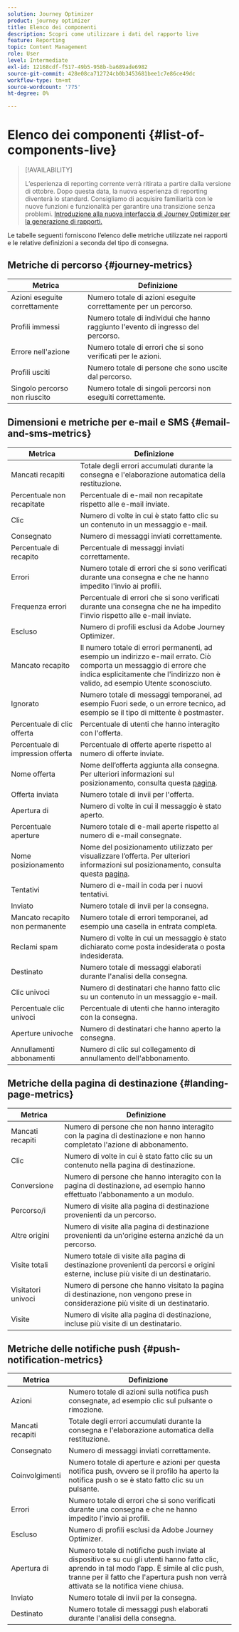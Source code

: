 ```yaml
---
solution: Journey Optimizer
product: journey optimizer
title: Elenco dei componenti
description: Scopri come utilizzare i dati del rapporto live
feature: Reporting
topic: Content Management
role: User
level: Intermediate
exl-id: 12168cdf-f517-49b5-958b-ba689ade6982
source-git-commit: 428e08ca712724cb0b3453681bee1c7e86ce49dc
workflow-type: tm+mt
source-wordcount: '775'
ht-degree: 0%

---
```


# Elenco dei componenti {#list-of-components-live}

>[!AVAILABILITY]
>
>L’esperienza di reporting corrente verrà ritirata a partire dalla versione di ottobre. Dopo questa data, la nuova esperienza di reporting diventerà lo standard. Consigliamo di acquisire familiarità con le nuove funzioni e funzionalità per garantire una transizione senza problemi. [Introduzione alla nuova interfaccia di Journey Optimizer per la generazione di rapporti.](report-gs-cja.md)

Le tabelle seguenti forniscono l’elenco delle metriche utilizzate nei rapporti e le relative definizioni a seconda del tipo di consegna.

## Metriche di percorso {#journey-metrics}

<table> 
 <thead> 
  <tr> 
   <th> Metrica<br/> </th> 
   <th> Definizione<br/> </th> 
</tr>
 </thead> 
 <tbody> 
  <tr> 
   <td>Azioni eseguite correttamente<br/> </td> 
   <td> Numero totale di azioni eseguite correttamente per un percorso.<br/> </td> 
</tr> 
  <tr> 
   <td> Profili immessi<br/> </td> 
   <td> Numero totale di individui che hanno raggiunto l'evento di ingresso del percorso.<br/> </td> 
</tr>
  <tr> 
   <td> Errore nell'azione<br/> </td> 
   <td>Numero totale di errori che si sono verificati per le azioni.<br/> </td> 
</tr> 
  <tr> 
   <td> Profili usciti<br/> </td> 
   <td> Numero totale di persone che sono uscite dal percorso.<br/> </td> 
</tr> 
  <tr> 
   <td> Singolo percorso non riuscito<br/> </td> 
   <td> Numero totale di singoli percorsi non eseguiti correttamente.<br/> </td> 
</tr> 
 </tbody> 
</table>

## Dimensioni e metriche per e-mail e SMS {#email-and-sms-metrics}

<table> 
 <thead> 
  <tr> 
   <th> Metrica<br/> </th> 
   <th> Definizione<br/> </th> 
</tr>
 </thead> 
 <tbody>
  <tr> 
   <td> Mancati recapiti<br/> </td> 
   <td> Totale degli errori accumulati durante la consegna e l'elaborazione automatica della restituzione.<br/> </td> 
</tr> 
  <tr> 
   <td> Percentuale non recapitate<br/> </td> 
   <td> Percentuale di e-mail non recapitate rispetto alle e-mail inviate.<br/> </td> 
</tr>
  <tr> 
   <td> Clic<br/> </td> 
   <td> Numero di volte in cui è stato fatto clic su un contenuto in un messaggio e-mail.<br/> </td> 
</tr> 
  <tr> 
   <td> Consegnato <br/> </td> 
   <td> Numero di messaggi inviati correttamente.<br/></td> 
</tr> 
  <tr> 
   <td> Percentuale di recapito<br/> </td> 
   <td> Percentuale di messaggi inviati correttamente.<br/> </td> 
</tr>
  <tr> 
   <td> Errori<br/> </td> 
   <td> Numero totale di errori che si sono verificati durante una consegna e che ne hanno impedito l'invio ai profili.<br/> </td> 
</tr> 
  <tr> 
   <td> Frequenza errori<br/> </td> 
   <td> Percentuale di errori che si sono verificati durante una consegna che ne ha impedito l'invio rispetto alle e-mail inviate.<br/> </td> 
</tr>
  <tr> 
   <td> Escluso<br/> </td> 
   <td> Numero di profili esclusi da Adobe Journey Optimizer.<br/> </td> 
</tr>
  <tr> 
   <td> Mancato recapito<br/> </td> 
   <td> Il numero totale di errori permanenti, ad esempio un indirizzo e-mail errato. Ciò comporta un messaggio di errore che indica esplicitamente che l'indirizzo non è valido, ad esempio Utente sconosciuto.<br/> </td>
</tr>
  <tr> 
   <td> Ignorato<br/> </td> 
   <td> Numero totale di messaggi temporanei, ad esempio Fuori sede, o un errore tecnico, ad esempio se il tipo di mittente è postmaster.<br/> </td> 
</tr>
   <tr> 
   <td>Percentuale di clic offerta<br/> </td> 
   <td>Percentuale di utenti che hanno interagito con l'offerta.<br/> </td> 
</tr>
   <tr> 
   <td>Percentuale di impression offerta<br/> </td> 
   <td>Percentuale di offerte aperte rispetto al numero di offerte inviate.<br/> </td> 
</tr>
   <tr> 
   <td>Nome offerta<br/> </td> 
   <td> Nome dell’offerta aggiunta alla consegna. Per ulteriori informazioni sul posizionamento, consulta questa <a href="../offers/offer-library/creating-personalized-offers.md">pagina</a>.<br/> </td> 
</tr>
   <tr> 
   <td>Offerta inviata<br/> </td> 
   <td>Numero totale di invii per l'offerta.<br/> </td> 
</tr> 
  <tr>
   <td>Apertura di <br/> </td> 
   <td> Numero di volte in cui il messaggio è stato aperto.<br/> </td> 
</tr> 
  <tr> 
   <td> Percentuale aperture<br/> </td> 
   <td> Numero totale di e-mail aperte rispetto al numero di e-mail consegnate.<br/> </td> 
</tr>
  <tr> 
   <td>Nome posizionamento<br/> </td> 
   <td> Nome del posizionamento utilizzato per visualizzare l’offerta. Per ulteriori informazioni sul posizionamento, consulta questa <a href="../offers/offer-library/creating-placements.md">pagina</a>. </td> 
</tr> 
  <tr> 
   <td> Tentativi<br/> </td> 
   <td> Numero di e-mail in coda per i nuovi tentativi.<br/> </td> 
</tr> 
  <tr> 
   <td> Inviato<br/> </td> 
   <td> Numero totale di invii per la consegna.<br/> </td> 
</tr>
  <tr> 
   <td> Mancato recapito non permanente<br/> </td> 
   <td> Numero totale di errori temporanei, ad esempio una casella in entrata completa.<br/> </td> 
</tr>
  <tr> 
   <td> Reclami spam<br/> </td> 
   <td> Numero di volte in cui un messaggio è stato dichiarato come posta indesiderata o posta indesiderata.<br/> </td> 
</tr>
  <tr> 
   <td> Destinato<br/> </td> 
   <td> Numero totale di messaggi elaborati durante l'analisi della consegna.<br/> </td> 
</tr> 
  <tr> 
   <td> Clic univoci<br/> </td> 
   <td> Numero di destinatari che hanno fatto clic su un contenuto in un messaggio e-mail.<br/> </td> 
</tr> 
  <tr> 
   <td>Percentuale clic univoci<br/> </td> 
   <td> Percentuale di utenti che hanno interagito con la consegna.<br/> </td> 
</tr>
  <tr> 
   <td> Aperture univoche<br/> </td> 
   <td>Numero di destinatari che hanno aperto la consegna.<br/> </td> 
</tr> 
  <tr> 
   <td> Annullamenti abbonamenti<br/> </td> 
   <td> Numero di clic sul collegamento di annullamento dell'abbonamento.<br/> </td> 
</tr> 
 </tbody> 
</table>

## Metriche della pagina di destinazione {#landing-page-metrics}

<table> 
 <thead> 
  <tr> 
   <th> Metrica<br/> </th> 
   <th> Definizione<br/> </th> 
</tr>
 </thead> 
 <tbody>
 <tr> 
  <td>Mancati recapiti<br/> </td> 
   <td>Numero di persone che non hanno interagito con la pagina di destinazione e non hanno completato l'azione di abbonamento.<br/> </td> 
</tr>
 <tr>
  <tr> 
   <td>Clic<br/> </td> 
   <td>Numero di volte in cui è stato fatto clic su un contenuto nella pagina di destinazione.<br/> </td> 
</tr>
<tr>
<td>Conversione<br/> </td> 
   <td>Numero di persone che hanno interagito con la pagina di destinazione, ad esempio hanno effettuato l'abbonamento a un modulo.<br/> </td> 
</tr>
 <tr> 
   <td>Percorso/i<br/> </td> 
   <td>Numero di visite alla pagina di destinazione provenienti da un percorso.<br/> </td> 
</tr>
 <tr> 
   <td>Altre origini<br/> </td> 
   <td>Numero di visite alla pagina di destinazione provenienti da un'origine esterna anziché da un percorso.<br/> </td> 
</tr>
 <tr> 
   <td>Visite totali<br/> </td> 
   <td> Numero totale di visite alla pagina di destinazione provenienti da percorsi e origini esterne, incluse più visite di un destinatario.<br/> </td> 
</tr>
 <tr> 
   <td>Visitatori univoci<br/> </td> 
   <td>Numero di persone che hanno visitato la pagina di destinazione, non vengono prese in considerazione più visite di un destinatario.<br/> </td> 
</tr>
 <tr> 
   <td>Visite<br/> </td> 
   <td>Numero di visite alla pagina di destinazione, incluse più visite di un destinatario.<br/> </td> 
</tr>
 </tbody> 
</table>

## Metriche delle notifiche push {#push-notification-metrics}

<table> 
 <thead> 
  <tr> 
   <th> Metrica<br/> </th> 
   <th> Definizione<br/> </th> 
</tr>
 </thead> 
 <tbody>
 <tr> 
   <td>Azioni<br/> </td> 
   <td> Numero totale di azioni sulla notifica push consegnate, ad esempio clic sul pulsante o rimozione.<br/> </td> 
</tr>
  <tr> 
   <td>Mancati recapiti<br/> </td> 
   <td> Totale degli errori accumulati durante la consegna e l'elaborazione automatica della restituzione.<br/> </td> 
</tr> 
  <tr> 
   <td> Consegnato<br/> </td> 
   <td> Numero di messaggi inviati correttamente.<br/> </td> 
</tr> 
  <tr> 
   <td>Coinvolgimenti<br/> </td> 
   <td> Numero totale di aperture e azioni per questa notifica push, ovvero se il profilo ha aperto la notifica push o se è stato fatto clic su un pulsante.<br/> </td> 
</tr> 
  <tr> 
   <td> Errori<br/> </td> 
   <td> Numero totale di errori che si sono verificati durante una consegna e che ne hanno impedito l'invio ai profili.<br/> </td> 
</tr>
  <tr> 
   <td> Escluso<br/> </td> 
   <td> Numero di profili esclusi da Adobe Journey Optimizer.<br/> </td> 
</tr>
  <tr> 
   <td> Apertura di <br/> </td> 
   <td> Numero totale di notifiche push inviate al dispositivo e su cui gli utenti hanno fatto clic, aprendo in tal modo l’app. È simile al clic push, tranne per il fatto che l'apertura push non verrà attivata se la notifica viene chiusa.<br/> </td> 
</tr> 
  <tr> 
   <td> Inviato<br/> </td> 
   <td> Numero totale di invii per la consegna.<br/> </td> 
</tr> 
  <tr> 
   <td> Destinato<br/> </td> 
   <td> Numero totale di messaggi push elaborati durante l'analisi della consegna.<br/> </td> 
</tr>  
 </tbody> 
</table>

<!--
## In-app metrics {#inapp-metrics}
<table> 
 <thead> 
  <tr> 
   <th> Metric<br/> </th> 
   <th> Definition<br/> </th> 
</tr>
 </thead> 
 <tbody>
 <tr> 
   <td>Clicks<br/> </td> 
   <td>Total number of recipients who interacted with the buttons included in the In-app message.<br/> </td> 
</tr>
  <tr> 
   <td>Impressions<br/> </td> 
   <td> Total number of In-app messages delivered to all users.<br/> </td>
</tr>
  <tr> 
   <td>Unique impressions<br/> </td> 
   <td>Number of unique users to whom the In-app message was delivered.<br/> </td>
</tr>
 </tbody> 
</table>
-->
